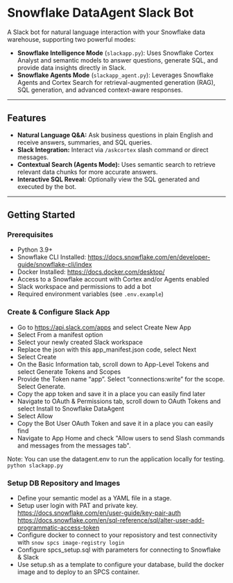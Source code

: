 # Snowflake DataAgent Slack Bot

A Slack bot for natural language interaction with your Snowflake data warehouse, supporting two powerful modes:

- **Snowflake Intelligence Mode** (`slackapp.py`): Uses Snowflake Cortex Analyst and semantic models to answer questions, generate SQL, and provide data insights directly in Slack.
- **Snowflake Agents Mode** (`slackapp_agent.py`): Leverages Snowflake Agents and Cortex Search for retrieval-augmented generation (RAG), SQL generation, and advanced context-aware responses.

---

## Features

- **Natural Language Q&A:** Ask business questions in plain English and receive answers, summaries, and SQL queries.
- **Slack Integration:** Interact via `/askcortex` slash command or direct messages.
- **Contextual Search (Agents Mode):** Uses semantic search to retrieve relevant data chunks for more accurate answers.
- **Interactive SQL Reveal:** Optionally view the SQL generated and executed by the bot.

---

## Getting Started

### Prerequisites

- Python 3.9+
- Snowflake CLI Installed: https://docs.snowflake.com/en/developer-guide/snowflake-cli/index
- Docker Installed: https://docs.docker.com/desktop/
- Access to a Snowflake account with Cortex and/or Agents enabled
- Slack workspace and permissions to add a bot
- Required environment variables (see `.env.example`)



### Create & Configure Slack App
- Go to https://api.slack.com/apps and select Create New App
- Select From a manifest option
- Select your newly created Slack workspace
- Replace the json with this app_manifest.json code, select Next
- Select Create
- On the Basic Information tab, scroll down to App-Level Tokens and select Generate Tokens and Scopes
- Provide the Token name “app”. Select “connections:write” for the scope. Select Generate.
- Copy the app token and save it in a place you can easily find later
- Navigate to OAuth & Permissions tab, scroll down to OAuth Tokens and select Install to Snowflake DataAgent
- Select Allow
- Copy the Bot User OAuth Token and save it in a place you can easily find
- Navigate to App Home and check "Allow users to send Slash commands and messages from the messages tab".

Note: You can use the datagent.env to run the application locally for testing. `python slackapp.py`


### Setup DB Repository and Images
 - Define your semantic model as a YAML file in a stage.
 - Setup user login with PAT and private key.
    https://docs.snowflake.com/en/user-guide/key-pair-auth
    https://docs.snowflake.com/en/sql-reference/sql/alter-user-add-programmatic-access-token
 - Configure docker to connect to your reposistory and test connectivity with `snow spcs image-registry login`
 - Configure spcs_setup.sql with parameters for connecting to Snowflake & Slack
 - Use setup.sh as a template to configure your database, build the docker image and to deploy to an SPCS container.



